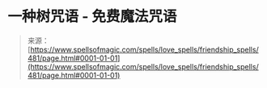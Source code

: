 <!--yml

category: 未分类

date: 2024-06-12 18:33:14

-->

# 一种树咒语 - 免费魔法咒语

> 来源：[https://www.spellsofmagic.com/spells/love_spells/friendship_spells/481/page.html#0001-01-01](https://www.spellsofmagic.com/spells/love_spells/friendship_spells/481/page.html#0001-01-01)
